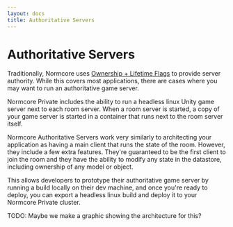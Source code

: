 ```yaml
---
layout: docs
title: Authoritative Servers
---
```

# Authoritative Servers
Traditionally, Normcore uses [Ownership + Lifetime Flags](../room/ownership-and-lifetime-flags) to provide server authority. While this covers most applications, there are cases where you may want to run an authoritative game server.

Normcore Private includes the ability to run a headless linux Unity game server next to each room server. When a room server is started, a copy of your game server is started in a container that runs next to the room server itself.

Normcore Authoritative Servers work very similarly to architecting your application as having a main client that runs the state of the room. However, they include a few extra features. They're guaranteed to be the first client to join the room and they have the ability to modify any state in the datastore, including ownership of any model or object.

This allows developers to prototype their authoritative game server by running a build locally on their dev machine, and once you're ready to deploy, you can export a headless linux build and deploy it to your Normcore Private cluster.

TODO: Maybe we make a graphic showing the architecture for this?



